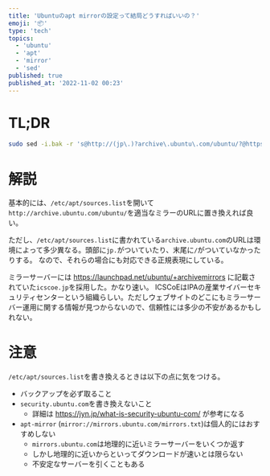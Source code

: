 ```yaml
---
title: 'Ubuntuのapt mirrorの設定って結局どうすればいいの？'
emoji: '📦'
type: 'tech'
topics:
  - 'ubuntu'
  - 'apt'
  - 'mirror'
  - 'sed'
published: true
published_at: '2022-11-02 00:23'
---
```


# TL;DR

```sh
sudo sed -i.bak -r 's@http://(jp\.)?archive\.ubuntu\.com/ubuntu/?@https://ftp.udx.icscoe.jp/Linux/ubuntu/@g' /etc/apt/sources.list
```

# 解説

基本的には、`/etc/apt/sources.list`を開いて`http://archive.ubuntu.com/ubuntu/`を適当なミラーのURLに置き換えれば良い。

ただし、`/etc/apt/sources.list`に書かれている`archive.ubuntu.com`のURLは環境によって多少異なる。頭部に`jp.`がついていたり、末尾に`/`がついていなかったりする。
なので、それらの場合にも対応できる正規表現にしている。

ミラーサーバーには https://launchpad.net/ubuntu/+archivemirrors に記載されていた`icscoe.jp`を採用した。かなり速い。
ICSCoEはIPAの産業サイバーセキュリティセンターという組織らしい。ただしウェブサイトのどこにもミラーサーバー運用に関する情報が見つからないので、信頼性には多少の不安があるかもしれない。

# 注意

`/etc/apt/sources.list`を書き換えるときは以下の点に気をつける。

- バックアップを必ず取ること
- `security.ubuntu.com`を書き換えないこと
  - 詳細は https://jyn.jp/what-is-security-ubuntu-com/ が参考になる
- `apt-mirror` (`mirror://mirrors.ubuntu.com/mirrors.txt`)は個人的にはおすすめしない
  - `mirrors.ubuntu.com`は地理的に近いミラーサーバーをいくつか返す
  - しかし地理的に近いからといってダウンロードが速いとは限らない
  - 不安定なサーバーを引くこともある

